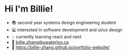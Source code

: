# Hi I'm Billie!

- 📚 second year systems design engineering student
- 💻 interested in software development and ui/ux design
- 💡 currently learning react and next
- 💌 billie.zhang@uwaterloo.ca
- 📌 https://billie-zhang.github.io/portfolio-website/

